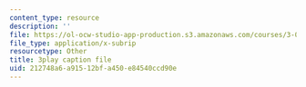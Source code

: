 ```yaml
---
content_type: resource
description: ''
file: https://ol-ocw-studio-app-production.s3.amazonaws.com/courses/3-091sc-introduction-to-solid-state-chemistry-fall-2010/212748a6a91512bfa450e84540ccd90e_0oqHExM3_Ko.srt
file_type: application/x-subrip
resourcetype: Other
title: 3play caption file
uid: 212748a6-a915-12bf-a450-e84540ccd90e
---
```


